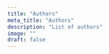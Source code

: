 ```yaml
---
title: "Authors"
meta_title: "Authors"
description: "List of authors"
image: ""
draft: false
---
```

